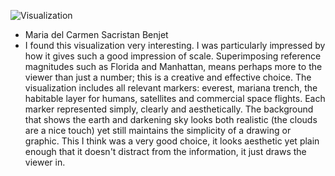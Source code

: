 ![Visualization](img/A-New-Perspective-on-Earths-Atmosphere.jpg)
- Maria del Carmen Sacristan Benjet
- I found this visualization very interesting. I was particularly impressed by how it gives such a good impression of scale. Superimposing reference magnitudes such as Florida and Manhattan, means perhaps more to the viewer than just a number; this is a creative and effective choice. The visualization includes all relevant markers: everest, mariana trench, the habitable layer for humans, satellites and commercial space flights. Each marker represented simply, clearly and aesthetically. The background that shows the earth and darkening sky looks both realistic (the clouds are a nice touch) yet still maintains the simplicity of a drawing or graphic. This I think was a very good choice, it looks aesthetic yet plain enough that it doesn't distract from the information, it just draws the viewer in.
